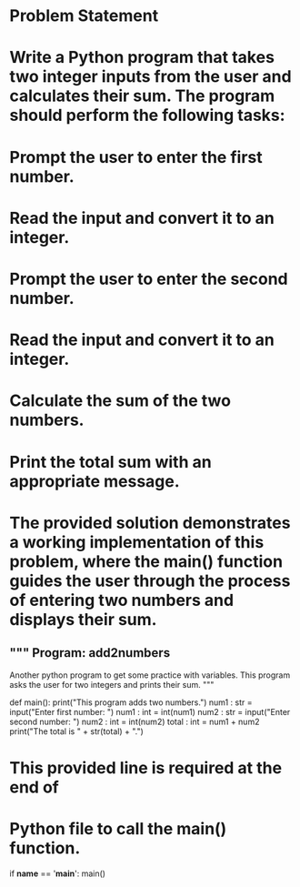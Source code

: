 # Problem Statement
# Write a Python program that takes two integer inputs from the user and calculates their sum. The program should perform the following tasks:

# Prompt the user to enter the first number.

# Read the input and convert it to an integer.

# Prompt the user to enter the second number.

# Read the input and convert it to an integer.

# Calculate the sum of the two numbers.

# Print the total sum with an appropriate message.

# The provided solution demonstrates a working implementation of this problem, where the main() function guides the user through the process of entering two numbers and displays their sum.
"""
Program: add2numbers
--------------------
Another python program to get some practice with
variables.  This program asks the user for two
integers and prints their sum.
"""


def main():
    print("This program adds two numbers.")
    num1 : str = input("Enter first number: ")
    num1 : int = int(num1)
    num2  : str = input("Enter second number: ")
    num2 : int = int(num2)
    total : int = num1 + num2
    print("The total is " + str(total) + ".")


# This provided line is required at the end of
# Python file to call the main() function.
if __name__ == '__main__':
    main()